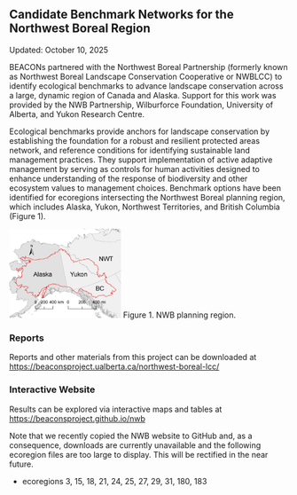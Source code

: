 ## Candidate Benchmark Networks for the Northwest Boreal Region
Updated: October 10, 2025

BEACONs partnered with the Northwest Boreal Partnership (formerly known as Northwest Boreal Landscape Conservation Cooperative or NWBLCC) to identify ecological benchmarks to advance landscape conservation across a large, dynamic region of Canada and Alaska. Support for this work was provided by the NWB Partnership, Wilburforce Foundation, University of Alberta, and Yukon Research Centre.

Ecological benchmarks provide anchors for landscape conservation by establishing the foundation for a robust and resilient protected areas network, and reference conditions for identifying sustainable land management practices. They support implementation of active adaptive management by serving as controls for human activities designed to enhance understanding of the response of biodiversity and other ecosystem values to management choices. Benchmark options have been identified for ecoregions intersecting the Northwest Boreal planning region, which includes Alaska, Yukon, Northwest Territories, and British Columbia (Figure 1).

<img src="docs/NWB_map.png" alt="Alt Text" style="width:40%; height:auto;">
Figure 1. NWB planning region.

### Reports

Reports and other materials from this project can be downloaded at https://beaconsproject.ualberta.ca/northwest-boreal-lcc/

### Interactive Website
Results can be explored via interactive maps and tables at https://beaconsproject.github.io/nwb

Note that we recently copied the NWB website to GitHub and, as a consequence, downloads are currently unavailable and the following ecoregion files are too large to display. This will be rectified in the near future.
- ecoregions 3, 15, 18, 21, 24, 25, 27, 29, 31, 180, 183
